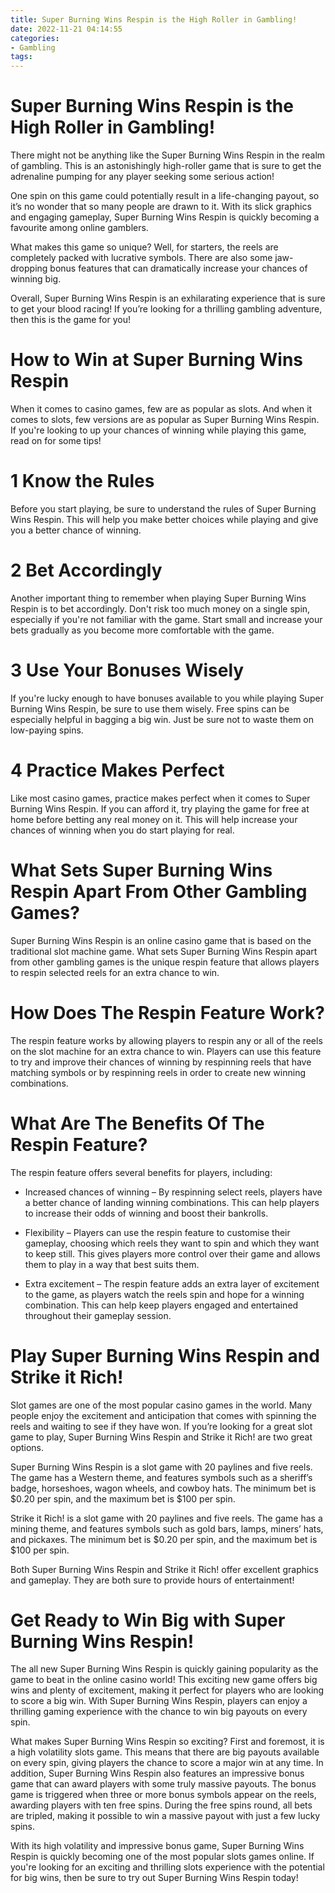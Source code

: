 ```yaml
---
title: Super Burning Wins Respin is the High Roller in Gambling!
date: 2022-11-21 04:14:55
categories:
- Gambling
tags:
---
```



#  Super Burning Wins Respin is the High Roller in Gambling!

There might not be anything like the Super Burning Wins Respin in the realm of gambling. This is an astonishingly high-roller game that is sure to get the adrenaline pumping for any player seeking some serious action!

One spin on this game could potentially result in a life-changing payout, so it’s no wonder that so many people are drawn to it. With its slick graphics and engaging gameplay, Super Burning Wins Respin is quickly becoming a favourite among online gamblers.

What makes this game so unique? Well, for starters, the reels are completely packed with lucrative symbols. There are also some jaw-dropping bonus features that can dramatically increase your chances of winning big.

Overall, Super Burning Wins Respin is an exhilarating experience that is sure to get your blood racing! If you’re looking for a thrilling gambling adventure, then this is the game for you!

#  How to Win at Super Burning Wins Respin

When it comes to casino games, few are as popular as slots. And when it comes to slots, few versions are as popular as Super Burning Wins Respin. If you're looking to up your chances of winning while playing this game, read on for some tips!

# 1 Know the Rules

Before you start playing, be sure to understand the rules of Super Burning Wins Respin. This will help you make better choices while playing and give you a better chance of winning.

# 2 Bet Accordingly

Another important thing to remember when playing Super Burning Wins Respin is to bet accordingly. Don't risk too much money on a single spin, especially if you're not familiar with the game. Start small and increase your bets gradually as you become more comfortable with the game.

# 3 Use Your Bonuses Wisely

If you're lucky enough to have bonuses available to you while playing Super Burning Wins Respin, be sure to use them wisely. Free spins can be especially helpful in bagging a big win. Just be sure not to waste them on low-paying spins.

# 4 Practice Makes Perfect

Like most casino games, practice makes perfect when it comes to Super Burning Wins Respin. If you can afford it, try playing the game for free at home before betting any real money on it. This will help increase your chances of winning when you do start playing for real.

#  What Sets Super Burning Wins Respin Apart From Other Gambling Games?

Super Burning Wins Respin is an online casino game that is based on the traditional slot machine game. What sets Super Burning Wins Respin apart from other gambling games is the unique respin feature that allows players to respin selected reels for an extra chance to win.

# How Does The Respin Feature Work?

The respin feature works by allowing players to respin any or all of the reels on the slot machine for an extra chance to win. Players can use this feature to try and improve their chances of winning by respinning reels that have matching symbols or by respinning reels in order to create new winning combinations.

# What Are The Benefits Of The Respin Feature?

The respin feature offers several benefits for players, including:

* Increased chances of winning – By respinning select reels, players have a better chance of landing winning combinations. This can help players to increase their odds of winning and boost their bankrolls.

* Flexibility – Players can use the respin feature to customise their gameplay, choosing which reels they want to spin and which they want to keep still. This gives players more control over their game and allows them to play in a way that best suits them.

* Extra excitement – The respin feature adds an extra layer of excitement to the game, as players watch the reels spin and hope for a winning combination. This can help keep players engaged and entertained throughout their gameplay session.

#  Play Super Burning Wins Respin and Strike it Rich!

Slot games are one of the most popular casino games in the world. Many people enjoy the excitement and anticipation that comes with spinning the reels and waiting to see if they have won. If you’re looking for a great slot game to play, Super Burning Wins Respin and Strike it Rich! are two great options.

Super Burning Wins Respin is a slot game with 20 paylines and five reels. The game has a Western theme, and features symbols such as a sheriff’s badge, horseshoes, wagon wheels, and cowboy hats. The minimum bet is $0.20 per spin, and the maximum bet is $100 per spin.

Strike it Rich! is a slot game with 20 paylines and five reels. The game has a mining theme, and features symbols such as gold bars, lamps, miners’ hats, and pickaxes. The minimum bet is $0.20 per spin, and the maximum bet is $100 per spin.

Both Super Burning Wins Respin and Strike it Rich! offer excellent graphics and gameplay. They are both sure to provide hours of entertainment!

#  Get Ready to Win Big with Super Burning Wins Respin!

The all new Super Burning Wins Respin is quickly gaining popularity as the game to beat in the online casino world! This exciting new game offers big wins and plenty of excitement, making it perfect for players who are looking to score a big win. With Super Burning Wins Respin, players can enjoy a thrilling gaming experience with the chance to win big payouts on every spin.

What makes Super Burning Wins Respin so exciting? First and foremost, it is a high volatility slots game. This means that there are big payouts available on every spin, giving players the chance to score a major win at any time. In addition, Super Burning Wins Respin also features an impressive bonus game that can award players with some truly massive payouts. The bonus game is triggered when three or more bonus symbols appear on the reels, awarding players with ten free spins. During the free spins round, all bets are tripled, making it possible to win a massive payout with just a few lucky spins.

With its high volatility and impressive bonus game, Super Burning Wins Respin is quickly becoming one of the most popular slots games online. If you're looking for an exciting and thrilling slots experience with the potential for big wins, then be sure to try out Super Burning Wins Respin today!